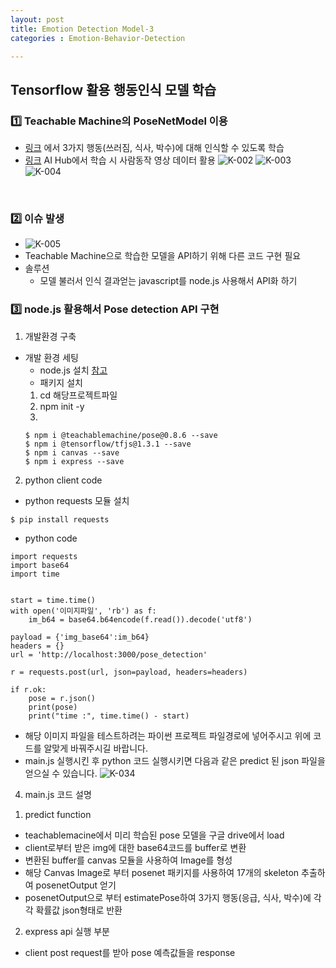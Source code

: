 ```yaml
---
layout: post
title: Emotion Detection Model-3
categories : Emotion-Behavior-Detection

---
```


<H2> Tensorflow 활용 행동인식 모델 학습   </H2>


<h3>1️⃣ Teachable Machine의 PoseNetModel 이용</h3>

- [링크](https://tfhub.dev/tensorflow/tfjs-model/posenet/resnet50/quantized/2/1/default/1) 에서 3가지 행동(쓰러짐, 식사, 박수)에 대해 인식할 수 있도록 학습      
- [링크](https://aihub.or.kr/aidata/138) AI Hub에서 학습 시 사람동작 영상 데이터 활용 
![K-002](https://user-images.githubusercontent.com/54658745/144569606-39ba9929-eaa7-471d-8c17-a7b60d426f50.png)
![K-003](https://user-images.githubusercontent.com/54658745/144569614-0a9794d7-0c5c-42f9-8e40-b4a72adda165.png)
![K-004](https://user-images.githubusercontent.com/54658745/144569621-f10d3a31-8d94-45d4-89c9-59880f857b29.png)


<br>
<h3>2️⃣ 이슈 발생</h3>

- ![K-005](https://user-images.githubusercontent.com/54658745/144570228-30c4e5e4-74dd-4bb6-ac10-67b6552e7bfe.png)
- Teachable Machine으로 학습한 모델을 API하기 위해 다른 코드 구현 필요
- 솔루션
  - 모델 불러서 인식 결과얻는 javascript를 node.js 사용해서 API화 하기 

<h3>3️⃣ node.js 활용해서 Pose detection API 구현</h3>

1. 개발환경 구축
- 개발 환경 세팅
  - node.js 설치 [참고](https://heropy.blog/2018/02/17/node-js-install/)  
  - 패키지 설치
  1) cd 해당프로젝트파일
  2) npm init -y
  3)
    ```
    $ npm i @teachablemachine/pose@0.8.6 --save
    $ npm i @tensorflow/tfjs@1.3.1 --save
    $ npm i canvas --save
    $ npm i express --save
    ```

2. python client code
- python requests 모듈 설치
```
$ pip install requests
```
- python code
```
import requests
import base64
import time


start = time.time()
with open('이미지파일', 'rb') as f:
    im_b64 = base64.b64encode(f.read()).decode('utf8')

payload = {'img_base64':im_b64}
headers = {}
url = 'http://localhost:3000/pose_detection'

r = requests.post(url, json=payload, headers=headers)

if r.ok:
    pose = r.json()
    print(pose)
    print("time :", time.time() - start)

```
- 해당 이미지 파일을 테스트하려는 파이썬 프로젝트 파일경로에 넣어주시고 위에 코드를 알맞게 바꿔주시길 바랍니다.
- main.js 실행시킨 후 python 코드 실행시키면 다음과 같은 predict 된 json 파일을 얻으실 수 있습니다.
![K-034](/uploads/ee60cc1954991c68921f86f7fa0e73a7/K-034.png)


4. main.js 코드 설명
1) predict function
- teachablemacine에서 미리 학습된 pose 모델을 구글 drive에서 load
- client로부터 받은 img에 대한 base64코드를 buffer로 변환 
- 변환된 buffer를 canvas 모듈을 사용하여 Image를 형성
- 해당 Canvas Image로 부터 posenet 패키지를 사용하여 17개의 skeleton 추출하여 posenetOutput 얻기
- posenetOutput으로 부터 estimatePose하여 3가지 행동(응급, 식사, 박수)에 각각 확률값 json형태로 반환
2) express api 실행 부분
- client post request를 받아 pose 예측값들을 response


  

